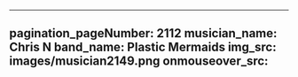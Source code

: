 ------
pagination_pageNumber: 2112
musician_name: Chris N
band_name: Plastic Mermaids
img_src: images/musician2149.png
onmouseover_src: 
------